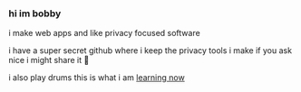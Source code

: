 ### hi im bobby

i make web apps and like privacy focused software

i have a super secret github where i keep the privacy tools i make if you ask nice i might share it 🤫

i also play drums this is what i am [learning now](https://www.youtube.com/watch?v=Illirbol0NU)
